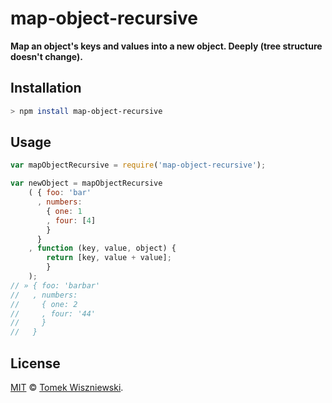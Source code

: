 map-object-recursive
====================

**Map an object's keys and values into a new object. Deeply (tree structure doesn't change).**




Installation
------------

```sh
> npm install map-object-recursive
```




Usage
-----

```js
var mapObjectRecursive = require('map-object-recursive');

var newObject = mapObjectRecursive
    ( { foo: 'bar'
      , numbers:
        { one: 1
        , four: [4]
        }
      }
    , function (key, value, object) {
        return [key, value + value];
        }
    );
// » { foo: 'barbar'
//   , numbers:
//     { one: 2
//     , four: '44'
//     }
//   }
```




License
-------

[MIT][] © [Tomek Wiszniewski][].




<!-- Links -->
[MIT]: ./License.md
[Tomek Wiszniewski]: https://github.com/tomekwi
